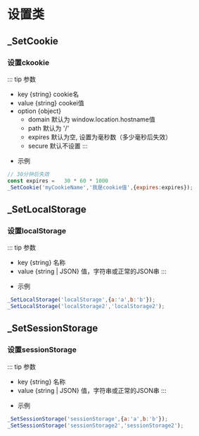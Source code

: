 # 设置类

## _SetCookie
### 设置ckookie
::: tip 参数
+ key {string} cookie名
+ value {string} cookei值
+ option {object}
    - domain  默认为 window.location.hostname值
    - path  默认为 '/'
    - expires 默认为空, 设置为毫秒数（多少毫秒后失效）
    - secure  默认不设置
:::

- 示例
``` javascript
// 30分钟后失效
const expires =   30 * 60 * 1000
_SetCookie('myCookieName','我是cookie值',{expires:expires});
```

## _SetLocalStorage
### 设置localStorage
::: tip 参数
+ key {string} 名称
+ value {string | JSON} 值，字符串或正常的JSON串
:::

- 示例
``` javascript
_SetLocalStorage('localStorage',{a:'a',b:'b'});
_SetLocalStorage('localStorage2','localStorage2');
```

## _SetSessionStorage
### 设置sessionStorage
::: tip 参数
+ key {string} 名称
+ value {string | JSON} 值，字符串或正常的JSON串
:::

- 示例
``` javascript
_SetSessionStorage('sessionStorage',{a:'a',b:'b'});
_SetSessionStorage('sessionStorage2','sessionStorage2');
```